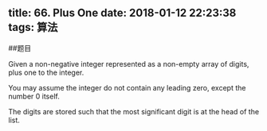 title: 66. Plus One
date: 2018-01-12 22:23:38
tags: 算法
---

##题目

Given a non-negative integer represented as a non-empty array of digits, plus one to the integer.

You may assume the integer do not contain any leading zero, except the number 0 itself.

The digits are stored such that the most significant digit is at the head of the list.

<!--more-->
